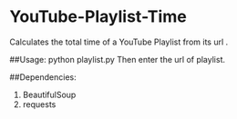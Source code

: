 # YouTube-Playlist-Time
Calculates the total time of a YouTube Playlist from its url .

##Usage: 
python playlist.py
Then enter the url of playlist.

##Dependencies:
1. BeautifulSoup
2. requests